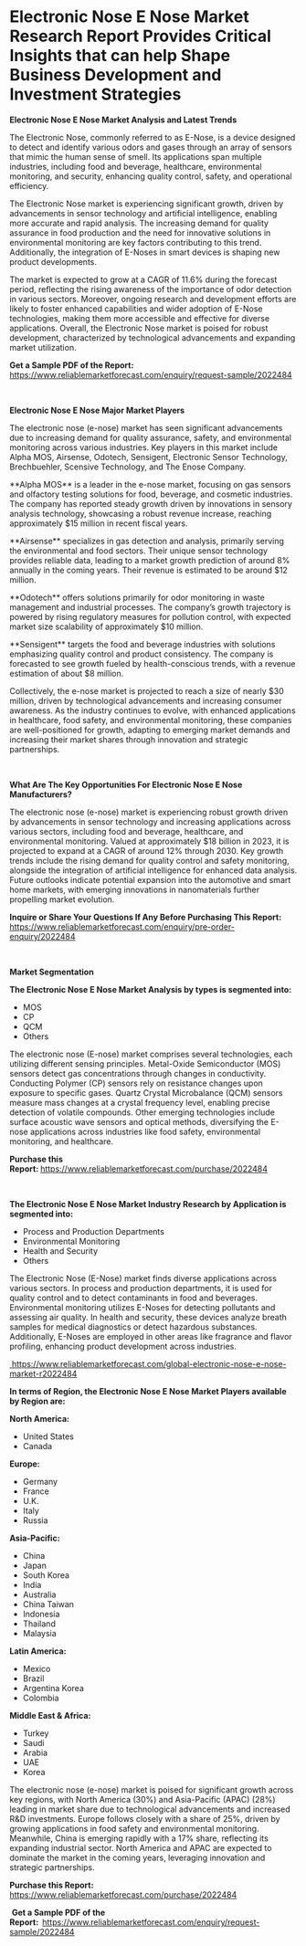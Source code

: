 <p><h1>Electronic Nose E Nose Market Research Report Provides Critical Insights that can help Shape Business Development and Investment Strategies</h1></p><p><strong>Electronic Nose E Nose Market Analysis and Latest Trends</strong></p>
<p><p>The Electronic Nose, commonly referred to as E-Nose, is a device designed to detect and identify various odors and gases through an array of sensors that mimic the human sense of smell. Its applications span multiple industries, including food and beverage, healthcare, environmental monitoring, and security, enhancing quality control, safety, and operational efficiency.</p><p>The Electronic Nose market is experiencing significant growth, driven by advancements in sensor technology and artificial intelligence, enabling more accurate and rapid analysis. The increasing demand for quality assurance in food production and the need for innovative solutions in environmental monitoring are key factors contributing to this trend. Additionally, the integration of E-Noses in smart devices is shaping new product developments.</p><p>The market is expected to grow at a CAGR of 11.6% during the forecast period, reflecting the rising awareness of the importance of odor detection in various sectors. Moreover, ongoing research and development efforts are likely to foster enhanced capabilities and wider adoption of E-Nose technologies, making them more accessible and effective for diverse applications. Overall, the Electronic Nose market is poised for robust development, characterized by technological advancements and expanding market utilization.</p></p>
<p><strong>Get a Sample PDF of the Report:&nbsp;</strong> <a href="https://www.reliablemarketforecast.com/enquiry/request-sample/2022484?utm_campaign=3526&utm_medium=2&utm_source=Github&utm_content=ia&utm_term=17042025&utm_id=electronic-nose-e-nose">https://www.reliablemarketforecast.com/enquiry/request-sample/2022484</a></p>
<p>&nbsp;</p>
<p><strong>Electronic Nose E Nose Major Market Players</strong></p>
<p><p>The electronic nose (e-nose) market has seen significant advancements due to increasing demand for quality assurance, safety, and environmental monitoring across various industries. Key players in this market include Alpha MOS, Airsense, Odotech, Sensigent, Electronic Sensor Technology, Brechbuehler, Scensive Technology, and The Enose Company.</p><p>**Alpha MOS** is a leader in the e-nose market, focusing on gas sensors and olfactory testing solutions for food, beverage, and cosmetic industries. The company has reported steady growth driven by innovations in sensory analysis technology, showcasing a robust revenue increase, reaching approximately $15 million in recent fiscal years.</p><p>**Airsense** specializes in gas detection and analysis, primarily serving the environmental and food sectors. Their unique sensor technology provides reliable data, leading to a market growth prediction of around 8% annually in the coming years. Their revenue is estimated to be around $12 million.</p><p>**Odotech** offers solutions primarily for odor monitoring in waste management and industrial processes. The company’s growth trajectory is powered by rising regulatory measures for pollution control, with expected market size scalability of approximately $10 million. </p><p>**Sensigent** targets the food and beverage industries with solutions emphasizing quality control and product consistency. The company is forecasted to see growth fueled by health-conscious trends, with a revenue estimation of about $8 million.</p><p>Collectively, the e-nose market is projected to reach a size of nearly $30 million, driven by technological advancements and increasing consumer awareness. As the industry continues to evolve, with enhanced applications in healthcare, food safety, and environmental monitoring, these companies are well-positioned for growth, adapting to emerging market demands and increasing their market shares through innovation and strategic partnerships.</p></p>
<p>&nbsp;</p>
<p><strong>What Are The Key Opportunities For Electronic Nose E Nose Manufacturers?</strong></p>
<p><p>The electronic nose (e-nose) market is experiencing robust growth driven by advancements in sensor technology and increasing applications across various sectors, including food and beverage, healthcare, and environmental monitoring. Valued at approximately $18 billion in 2023, it is projected to expand at a CAGR of around 12% through 2030. Key growth trends include the rising demand for quality control and safety monitoring, alongside the integration of artificial intelligence for enhanced data analysis. Future outlooks indicate potential expansion into the automotive and smart home markets, with emerging innovations in nanomaterials further propelling market evolution.</p></p>
<p><strong>Inquire or Share Your Questions If Any Before Purchasing This Report:</strong> <a href="https://www.reliablemarketforecast.com/enquiry/pre-order-enquiry/2022484?utm_campaign=3526&utm_medium=2&utm_source=Github&utm_content=ia&utm_term=17042025&utm_id=electronic-nose-e-nose">https://www.reliablemarketforecast.com/enquiry/pre-order-enquiry/2022484</a></p>
<p>&nbsp;</p>
<p><strong>Market Segmentation</strong></p>
<p><strong>The Electronic Nose E Nose Market Analysis by types is segmented into:</strong></p>
<p><ul><li>MOS</li><li>CP</li><li>QCM</li><li>Others</li></ul></p>
<p><p>The electronic nose (E-nose) market comprises several technologies, each utilizing different sensing principles. Metal-Oxide Semiconductor (MOS) sensors detect gas concentrations through changes in conductivity. Conducting Polymer (CP) sensors rely on resistance changes upon exposure to specific gases. Quartz Crystal Microbalance (QCM) sensors measure mass changes at a crystal frequency level, enabling precise detection of volatile compounds. Other emerging technologies include surface acoustic wave sensors and optical methods, diversifying the E-nose applications across industries like food safety, environmental monitoring, and healthcare.</p></p>
<p><strong>Purchase this Report:&nbsp;</strong><a href="https://www.reliablemarketforecast.com/purchase/2022484?utm_campaign=3526&utm_medium=2&utm_source=Github&utm_content=ia&utm_term=17042025&utm_id=electronic-nose-e-nose">https://www.reliablemarketforecast.com/purchase/2022484</a></p>
<p>&nbsp;</p>
<p><strong>The Electronic Nose E Nose Market Industry Research by Application is segmented into:</strong></p>
<p><ul><li>Process and Production Departments</li><li>Environmental Monitoring</li><li>Health and Security</li><li>Others</li></ul></p>
<p><p>The Electronic Nose (E-Nose) market finds diverse applications across various sectors. In process and production departments, it is used for quality control and to detect contaminants in food and beverages. Environmental monitoring utilizes E-Noses for detecting pollutants and assessing air quality. In health and security, these devices analyze breath samples for medical diagnostics or detect hazardous substances. Additionally, E-Noses are employed in other areas like fragrance and flavor profiling, enhancing product development across industries.</p></p>
<p><a href="https://www.reliablemarketforecast.com/global-electronic-nose-e-nose-market-r2022484?utm_campaign=3526&utm_medium=2&utm_source=Github&utm_content=ia&utm_term=17042025&utm_id=electronic-nose-e-nose">&nbsp;https://www.reliablemarketforecast.com/global-electronic-nose-e-nose-market-r2022484</a></p>
<p><strong>In terms of Region, the Electronic Nose E Nose Market Players available by Region are:</strong></p>
<p>
    <p> <strong> North America: </strong>
        <ul>
            <li>United States</li>
            <li>Canada</li>
        </ul>
        </p> 
    <p> <strong> Europe: </strong>
        <ul>
            <li>Germany</li>
            <li>France</li>
            <li>U.K.</li>
            <li>Italy</li>
            <li>Russia</li>
        </ul>
        </p> 
    <p> <strong> Asia-Pacific: </strong>
        <ul>
            <li>China</li>
            <li>Japan</li>
            <li>South Korea</li>
            <li>India</li>
            <li>Australia</li>
            <li>China Taiwan</li>
            <li>Indonesia</li>
            <li>Thailand</li>
            <li>Malaysia</li>
        </ul>
        </p> 
    <p> <strong> Latin America: </strong>
        <ul>
            <li>Mexico</li>
            <li>Brazil</li>
            <li>Argentina Korea</li>
            <li>Colombia</li>
        </ul>
        </p> 
    <p> <strong> Middle East & Africa: </strong>
        <ul>
            <li>Turkey</li>
            <li>Saudi</li>
            <li>Arabia</li>
            <li>UAE</li>
            <li>Korea</li>
        </ul>
    </p>
    </p>
<p><p>The electronic nose (e-nose) market is poised for significant growth across key regions, with North America (30%) and Asia-Pacific (APAC) (28%) leading in market share due to technological advancements and increased R&D investments. Europe follows closely with a share of 25%, driven by growing applications in food safety and environmental monitoring. Meanwhile, China is emerging rapidly with a 17% share, reflecting its expanding industrial sector. North America and APAC are expected to dominate the market in the coming years, leveraging innovation and strategic partnerships.</p></p>
<p><strong>Purchase this Report: </strong><a href="https://www.reliablemarketforecast.com/purchase/2022484?utm_campaign=3526&utm_medium=2&utm_source=Github&utm_content=ia&utm_term=17042025&utm_id=electronic-nose-e-nose">https://www.reliablemarketforecast.com/purchase/2022484</a></p>
<p>&nbsp;<strong>Get a Sample PDF of the Report:&nbsp;&nbsp;</strong><a href="https://www.reliablemarketforecast.com/enquiry/request-sample/2022484?utm_campaign=3526&utm_medium=2&utm_source=Github&utm_content=ia&utm_term=17042025&utm_id=electronic-nose-e-nose">https://www.reliablemarketforecast.com/enquiry/request-sample/2022484</a></p>
<p><strong></strong></p>
<p><p></p><p></p><p></p></p>